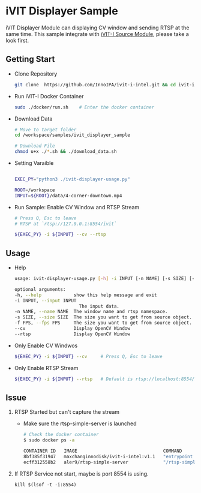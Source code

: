 # iVIT Displayer Sample
iVIT Displayer Module can displaying CV window and sending RTSP at the same time. This sample integrate with  [iVIT-I Source Module](../ivit_source_sample/README.md), please take a look first.

## Getting Start
* Clone Repository    
    ```bash
    git clone  https://github.com/InnoIPA/ivit-i-intel.git && cd ivit-i-intel
    ```
* Run iVIT-I Docker Container
    ```bash
    sudo ./docker/run.sh    # Enter the docker container
    ```
* Download Data
    ```bash
    # Move to target folder
    cd /workspace/samples/ivit_displayer_sample
    
    # Download File
    chmod u+x ./*.sh && ./download_data.sh        
    ```
* Setting Varaible
    ```bash
    
    EXEC_PY="python3 ./ivit-displayer-usage.py"

    ROOT=/workspace
    INPUT=${ROOT}/data/4-corner-downtown.mp4
    ```
* Run Sample: Enable CV Window and RTSP Stream
    
    ```bash
    # Press Q, Esc to leave
    # RTSP at `rtsp://127.0.0.1:8554/ivit`

    ${EXEC_PY} -i ${INPUT} --cv --rtsp 
    ```

## Usage

* Help
    ```bash
    usage: ivit-displayer-usage.py [-h] -i INPUT [-n NAME] [-s SIZE] [-f FPS] [--cv] [--rtsp]

    optional arguments:
    -h, --help            show this help message and exit
    -i INPUT, --input INPUT
                            The input data.
    -n NAME, --name NAME  The window name and rtsp namespace.
    -s SIZE, --size SIZE  The size you want to get from source object.
    -f FPS, --fps FPS     The size you want to get from source object.
    --cv                  Display OpenCV Window
    --rtsp                Display OpenCV Window

    ```

* Only Enable CV Windwos

    ```bash
    ${EXEC_PY} -i ${INPUT} --cv     # Press Q, Esc to leave
    ```

* Only Enable RTSP Stream

    ```bash
    ${EXEC_PY} -i ${INPUT} --rtsp   # Default is rtsp://localhost:8554/ivit
    ```

## Issue

1. RTSP Started but can't capture the stream
    - Make sure the rtsp-simple-server is launched
        ```bash
        # Check the docker container
        $ sudo docker ps -a

        CONTAINER ID   IMAGE                                COMMAND                 CREATED         STATUS                     PORTS     NAMES
        8bf385f31947   maxchanginnodisk/ivit-i-intel:v1.1   "entrypoint bash"       4 seconds ago   Up 3 seconds                         ivit-i-intel-v1.1
        ecff312558b2   aler9/rtsp-simple-server             "/rtsp-simple-server"   5 seconds ago   Exited (1) 4 seconds ago             docker-rtsp-1

        ```
        
2. If RTSP Service not start, maybe is port 8554 is using.
    ```
    kill $(lsof -t -i:8554)
    ```